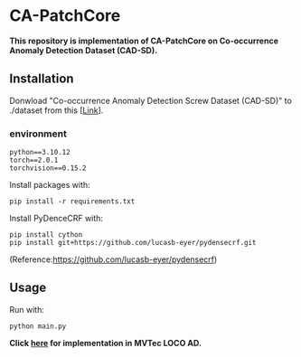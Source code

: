 # CA-PatchCore

**This repository is implementation of CA-PatchCore on Co-occurrence Anomaly Detection Dataset (CAD-SD).**

## Installation
Donwload "Co-occurrence Anomaly Detection Screw Dataset (CAD-SD)" to ./dataset from this [[Link](https://drive.google.com/drive/folders/1yeampzTiB4uoTmmqIZkeCdMIXGujl3cU?usp=sharing)].  

### environment
~~~
python==3.10.12
torch==2.0.1
torchvision==0.15.2
~~~

Install packages with:
~~~
pip install -r requirements.txt
~~~

Install PyDenceCRF with:
~~~
pip install cython
pip install git+https://github.com/lucasb-eyer/pydensecrf.git
~~~
(Reference:https://github.com/lucasb-eyer/pydensecrf)

## Usage
Run with:
~~~
python main.py 
~~~

**Click [here](https://github.com/IshidaKengo/CA-PatchCore-_on_MVTec-LOCO-AD) for implementation in MVTec LOCO AD.**
